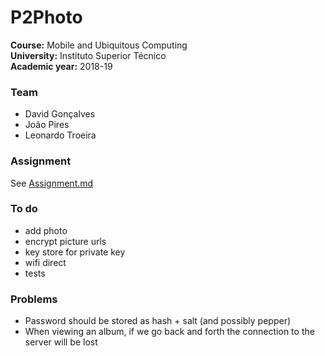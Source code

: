 # P2Photo

**Course:** Mobile and Ubiquitous Computing  
**University:** Instituto Superior Técnico  
**Academic year:** 2018-19

### Team

- David Gonçalves
- João Pires
- Leonardo Troeira

### Assignment

See [Assignment.md](documentation/Assignment.md)

### To do

- add photo
- encrypt picture urls
- key store for private key
- wifi direct
- tests

### Problems

- Password should be stored as hash + salt (and possibly pepper)
- When viewing an album, if we go back and forth the connection to the server will be lost

